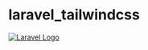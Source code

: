 # laravel_tailwindcss 
<p><a href="#" target="_blank"><img src="https://user-images.githubusercontent.com/87353594/230704930-89976287-ebdc-49a6-9171-471350e8b709.png" alt="Laravel Logo"></a></p>
